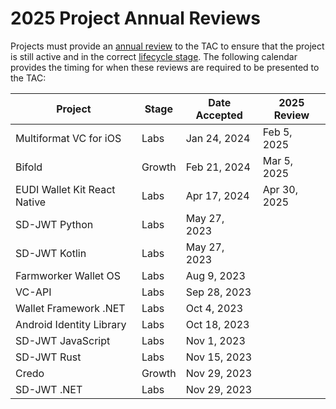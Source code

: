 # 2025 Project Annual Reviews

Projects must provide an [annual review](../../../governance/project-annual-review-process.md) to the TAC to ensure that the project is still active and in the correct [lifecycle stage](../../../governance/project-lifecycle.md#stages). The following calendar provides the timing for when these reviews are required to be presented to the TAC:

| Project                       | Stage  | Date Accepted | 2025 Review  |
| ----------------------------- | ------ | ------------- | ------------ |
| Multiformat VC for iOS        | Labs   | Jan 24, 2024  | Feb  5, 2025 |
| Bifold                        | Growth | Feb 21, 2024  | Mar  5, 2025 |
| EUDI Wallet Kit React Native  | Labs   | Apr 17, 2024  | Apr 30, 2025 |
| SD-JWT Python                 | Labs   | May 27, 2023  |              |
| SD-JWT Kotlin                 | Labs   | May 27, 2023  |              |
| Farmworker Wallet OS          | Labs   | Aug  9, 2023  |              |
| VC-API                        | Labs   | Sep 28, 2023  |              |
| Wallet Framework .NET         | Labs   | Oct  4, 2023  |              |
| Android Identity Library      | Labs   | Oct 18, 2023  |              |
| SD-JWT JavaScript             | Labs   | Nov  1, 2023  |              |
| SD-JWT Rust                   | Labs   | Nov 15, 2023  |              |
| Credo                         | Growth | Nov 29, 2023  |              |
| SD-JWT .NET                   | Labs   | Nov 29, 2023  |              |


